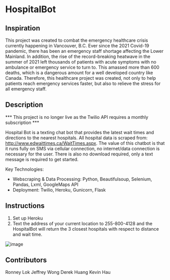 # HospitalBot

## Inspiration 
This project was created to combat the emergency healthcare crisis currently happening in Vancouver, B.C. Ever since the 2021 Covid-19 pandemic, there has been an emergency staff shortage affecting the Lower Mainland. In addition, the rise of the record-breaking heatwave in the summer of 2021 left thousands of patients with acute symptoms with no ambulance or emergency service to turn to. This amassed more than 600 deaths, which is a dangerous amount for a well developed country like Canada. Therefore, this healthcare project was created, not only to help patients reach emergency services faster, but also to relieve the stress for all emergency staff.

## Description
*** This project is no longer live as the Twilio API requires a monthly subscription ***

Hospital Bot is a texting chat bot that provides the latest wait times and directions to the nearest hospitals. All hospital data is scraped from: http://www.edwaittimes.ca/WaitTimes.aspx. The value of this chatbot is that it runs fully on SMS via cellular connection, no internet/data connection is necessary for the user. There is also no download required, only a text message is required to get started.

Key Technologies:
- Webscraping & Data Processing: Python, Beautifulsoup, Selenium, Pandas, Lxml, GoogleMaps API 
- Deployment: Twilio, Heroku, Gunicorn, Flask
  
## Instructions
1. Set up Heroku
2. Text the address of your current location to 255-800-4128 and the HospitalBot will return the 3 closest hospitals with respect to distance and wait time.

![image](https://user-images.githubusercontent.com/90656973/209623520-8858898e-34b8-424f-8481-0bb8b4828e31.png)



## Contributors
Ronney Lok
Jeffrey Wong
Derek Huang
Kevin Hau


